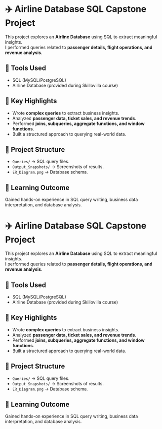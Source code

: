 # ✈️ Airline Database SQL Capstone Project  

This project explores an **Airline Database** using SQL to extract meaningful insights.  
I performed queries related to **passenger details, flight operations, and revenue analysis**.  

## 🔧 Tools Used
- SQL (MySQL/PostgreSQL)
- Airline Database (provided during Skillovilla course)

## 📌 Key Highlights
- Wrote **complex queries** to extract business insights.  
- Analyzed **passenger data, ticket sales, and revenue trends**.  
- Performed **joins, subqueries, aggregate functions, and window functions**.  
- Built a structured approach to querying real-world data.  

## 📂 Project Structure
- `Queries/` → SQL query files.  
- `Output_Snapshots/` → Screenshots of results.  
- `ER_Diagram.png` → Database schema.  

## 🚀 Learning Outcome
Gained hands-on experience in SQL query writing, business data interpretation, and database analysis.
# ✈️ Airline Database SQL Capstone Project  

This project explores an **Airline Database** using SQL to extract meaningful insights.  
I performed queries related to **passenger details, flight operations, and revenue analysis**.  

## 🔧 Tools Used
- SQL (MySQL/PostgreSQL)
- Airline Database (provided during Skillovilla course)

## 📌 Key Highlights
- Wrote **complex queries** to extract business insights.  
- Analyzed **passenger data, ticket sales, and revenue trends**.  
- Performed **joins, subqueries, aggregate functions, and window functions**.  
- Built a structured approach to querying real-world data.  

## 📂 Project Structure
- `Queries/` → SQL query files.  
- `Output_Snapshots/` → Screenshots of results.  
- `ER_Diagram.png` → Database schema.  

## 🚀 Learning Outcome
Gained hands-on experience in SQL query writing, business data interpretation, and database analysis.


